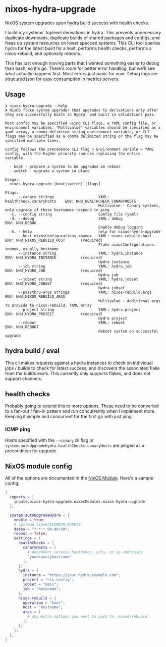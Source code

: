 # nixos-hydra-upgrade

NixOS system upgrades upon hydra build success with health checks.

I build my systems' toplevel derivations in hydra. This prevents unnecessary duplicate downloads, duplicate builds of shared packages and configs, and frees up system resources on lower specced systems. This CLI tool queries hydra for the latest build for a host, performs health checks, performs a nixos-rebuild, and optionally reboots.

This has just enough moving parts that I wanted something easier to debug than bash, so it's go. There's room for better error handling, but we'll see what actually happens first. Most errors just panic for now. Debug logs are strucured json for easy consumption in metrics servers.

## Usage
```
❯ nixos-hydra-upgrade --help
A NixOS flake system upgrader that upgrades to derivations only after they are successfully built in Hydra, and built in validations pass.

Most config may be specified using CLI flags, a YAML config file, or environment variables. "Multivalue" variables should be specified as a yaml array, a comma delimited string environment variable, or CLI flags may be specified as a comma delimited string or the flag may be specified multiple times.

Config follows the precedence CLI Flag > Environment varible > YAML config, with the higher priority sources replacing the entire variable.

  - boot - prepare a system to be upgraded on reboot
  - switch - upgrade a system in place

Usage:
  nixos-hydra-upgrade [boot|switch] [flags]

Flags:
      --canary strings                    YAML: healthcheck.canaryhosts    ENV: NHU_HEALTHCHECK_CANARYHOSTS
                                          Multivalue - Canary systems, only upgrade if these hostnames respond to ping
  -c, --config string                     Config file (yaml)
  -d, --debug                             YAML: debug                      ENV: NHU_DEBUG
                                          Enable debug logging
  -h, --help                              help for nixos-hydra-upgrade
      --host nixosConfigurations.<name>   YAML: nixos-rebuild.host         ENV: NHU_NIXOS_REBUILD_HOST       (required)
                                          Flake nixosConfigurations.<name>, usually hostname
      --instance string                   YAML: hydra.instance             ENV: NHU_HYDRA_INSTANCE           (required)
                                          Hydra instance
      --job string                        YAML: hydra.job                  ENV: NHU_HYDRA_JOB                (required)
                                          Hydra job
      --jobset string                     YAML: hydra.jobset               ENV: NHU_HYDRA_JOBSET             (required)
                                          Hydra jobset
      --passthru-args strings             YAML: nixos-rebuild.args         ENV: NHU_NIXOS_REBUILD_ARGS
                                          Multivalue - Additional args to provide to nixos-rebuild. YAML array
      --project string                    YAML: hydra.project              ENV: NHU_HYDRA_PROJECT            (required)
                                          Hydra project
      --reboot                            YAML: reboot                     ENV: NHU_REBOOT
                                          Reboot system on successful upgrade
```

## hydra build / eval

This cli makes requests against a hydra instances to check on individual jobs / builds to check for latest success, and discovers the associated flake from the builds evals. This currently only supports flakes, and does not support channels.

## health checks

Probably going to extend this to more options. These need to be converted to a fan-out / fan-in pattern and run concurrently when I implement more. Keeping it simple and concurrent for the first go with just ping.

### ICMP ping

Hosts specified with the `--canary` cli flag or `system.autoUpgradeHydra.healthChecks.canaryHosts` are pinged as a precondition for upgrade.

## NixOS module config

All of the options are documented in the [NixOS Module](./modules/nixos-hydra-upgrade/default.nix). Here's a sample config:

```nix
{
  imports = [
    inputs.nixos-hydra-upgrade.nixosModules.nixos-hydra-upgrade
  ];

  system.autoUpgradeHydra = {
    enable = true;
    # systemd.time#CALENDAR EVENTS
    dates = "*-*-* 04:40:00";
    reboot = false;
    settings = {
      healthChecks = {
        canaryHosts = [
          # dependent service hostnames, urls, or ip addresses
          "yourcanaryhostname"
        ];
      };
      hydra = {
        instance = "https://your.hydra.example.com";
        project = "nix-config";
        jobset = "main";
        job = "hostname";
      };
      nixos-rebuild = {
        operation = "boot";
        host = "hostname";
        args = [
          # any extra options you want to pass to `nixos-rebuild`
        ];
      };
    };
  };
}

```
